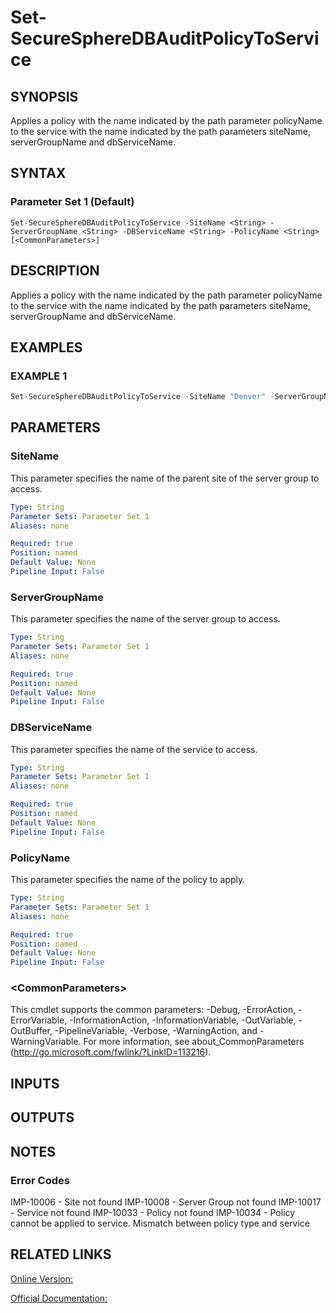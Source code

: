 ﻿# Set-SecureSphereDBAuditPolicyToService

## SYNOPSIS
Applies a policy with the name indicated by the path parameter policyName to the service with the name indicated by the path parameters siteName, serverGroupName and dbServiceName.

## SYNTAX

### Parameter Set 1 (Default)
```
Set-SecureSphereDBAuditPolicyToService -SiteName <String> -ServerGroupName <String> -DBServiceName <String> -PolicyName <String> [<CommonParameters>]
```

## DESCRIPTION
Applies a policy with the name indicated by the path parameter policyName to the service with the name indicated by the path parameters siteName, serverGroupName and dbServiceName.

## EXAMPLES

### EXAMPLE 1

```powershell
Set-SecureSphereDBAuditPolicyToService -SiteName "Denver" -ServerGroupName "HR-Prod" -DBServiceName "Payroll-Oracle9" -PolicyName "PCI - Login"
```

## PARAMETERS

### SiteName
This parameter specifies the name of the parent site of the server group to access.

```yaml
Type: String
Parameter Sets: Parameter Set 1
Aliases: none

Required: true
Position: named
Default Value: None
Pipeline Input: False
```

### ServerGroupName
This parameter specifies the name of the server group to access.

```yaml
Type: String
Parameter Sets: Parameter Set 1
Aliases: none

Required: true
Position: named
Default Value: None
Pipeline Input: False
```

### DBServiceName
This parameter specifies the name of the service to access.

```yaml
Type: String
Parameter Sets: Parameter Set 1
Aliases: none

Required: true
Position: named
Default Value: None
Pipeline Input: False
```

### PolicyName
This parameter specifies the name of the policy to apply.

```yaml
Type: String
Parameter Sets: Parameter Set 1
Aliases: none

Required: true
Position: named
Default Value: None
Pipeline Input: False
```

### \<CommonParameters\>
This cmdlet supports the common parameters: -Debug, -ErrorAction, -ErrorVariable, -InformationAction, -InformationVariable, -OutVariable, -OutBuffer, -PipelineVariable, -Verbose, -WarningAction, and -WarningVariable. For more information, see about_CommonParameters (http://go.microsoft.com/fwlink/?LinkID=113216).

## INPUTS

## OUTPUTS

## NOTES

### Error Codes
IMP-10006 - Site not found
IMP-10008 - Server Group not found
IMP-10017 - Service not found
IMP-10033 - Policy not found
IMP-10034 - Policy cannot be applied to service. Mismatch between policy type and service

## RELATED LINKS

[Online Version:](https://github.com/akshinmustafayev/SecureSpherePS/tree/master/Documentation)

[Official Documentation:](https://docs.imperva.com/bundle/v13.6-api-reference-guide/page/61672.htm)



